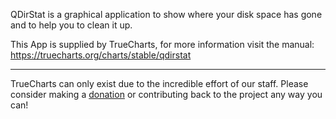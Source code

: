 QDirStat is a graphical application to show where your disk space has gone and to help you to clean it up.

This App is supplied by TrueCharts, for more information visit the manual: https://truecharts.org/charts/stable/qdirstat

---

TrueCharts can only exist due to the incredible effort of our staff.
Please consider making a [donation](https://truecharts.org/docs/about/sponsor) or contributing back to the project any way you can!
